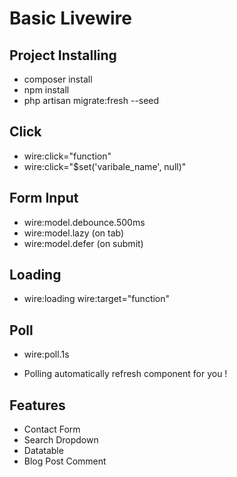 # Basic Livewire

## Project Installing

- composer install
- npm install
- php artisan migrate:fresh --seed

## Click

- wire:click="function"
- wire:click="$set('varibale_name', null)"

## Form Input

- wire:model.debounce.500ms 
- wire:model.lazy (on tab)
- wire:model.defer (on submit)

## Loading

- wire:loading wire:target="function"

## Poll

- wire:poll.1s 

- Polling automatically refresh component for you !

## Features

- Contact Form 
- Search Dropdown
- Datatable
- Blog Post Comment


